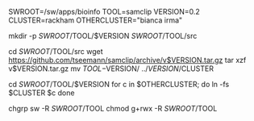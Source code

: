 SWROOT=/sw/apps/bioinfo
TOOL=samclip
VERSION=0.2
CLUSTER=rackham
OTHERCLUSTER="bianca irma"

mkdir -p $SWROOT/$TOOL/$VERSION $SWROOT/$TOOL/src

cd $SWROOT/$TOOL/src
wget https://github.com/tseemann/samclip/archive/v$VERSION.tar.gz
tar xzf v$VERSION.tar.gz
mv $TOOL-$VERSION/ ../$VERSION/$CLUSTER

cd $SWROOT/$TOOL/$VERSION
for c in $OTHERCLUSTER; do
  ln -fs $CLUSTER $c
done

chgrp sw -R $SWROOT/$TOOL
chmod g+rwx -R $SWROOT/$TOOL
